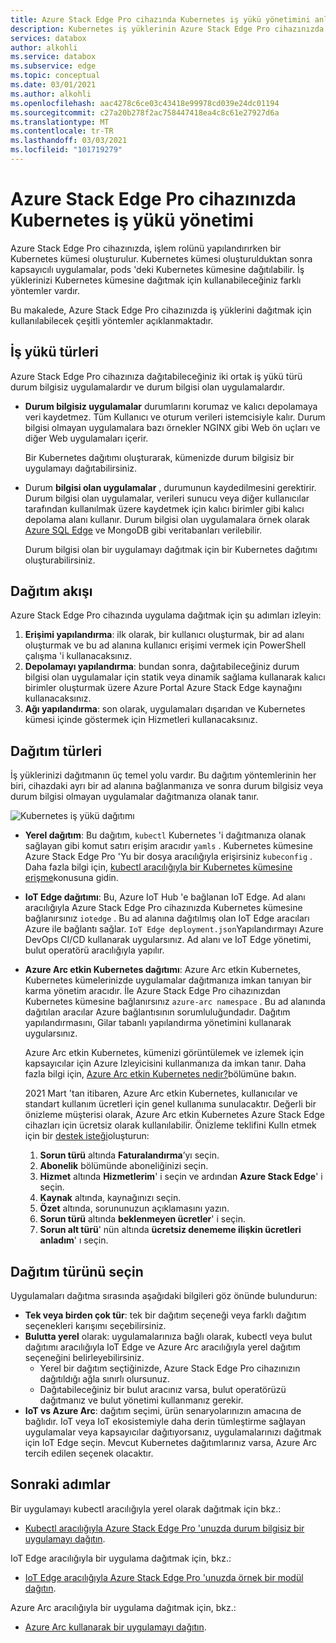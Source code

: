 ```yaml
---
title: Azure Stack Edge Pro cihazında Kubernetes iş yükü yönetimini anlayın | Microsoft Docs
description: Kubernetes iş yüklerinin Azure Stack Edge Pro cihazınızda nasıl yönetilebileceğinizi açıklar.
services: databox
author: alkohli
ms.service: databox
ms.subservice: edge
ms.topic: conceptual
ms.date: 03/01/2021
ms.author: alkohli
ms.openlocfilehash: aac4278c6ce03c43418e99978cd039e24dc01194
ms.sourcegitcommit: c27a20b278f2ac758447418ea4c8c61e27927d6a
ms.translationtype: MT
ms.contentlocale: tr-TR
ms.lasthandoff: 03/03/2021
ms.locfileid: "101719279"
---
```

# <a name="kubernetes-workload-management-on-your-azure-stack-edge-pro-device"></a>Azure Stack Edge Pro cihazınızda Kubernetes iş yükü yönetimi

Azure Stack Edge Pro cihazınızda, işlem rolünü yapılandırırken bir Kubernetes kümesi oluşturulur. Kubernetes kümesi oluşturulduktan sonra kapsayıcılı uygulamalar, pods 'deki Kubernetes kümesine dağıtılabilir. İş yüklerinizi Kubernetes kümesine dağıtmak için kullanabileceğiniz farklı yöntemler vardır. 

Bu makalede, Azure Stack Edge Pro cihazınızda iş yüklerini dağıtmak için kullanılabilecek çeşitli yöntemler açıklanmaktadır.

## <a name="workload-types"></a>İş yükü türleri

Azure Stack Edge Pro cihazınıza dağıtabileceğiniz iki ortak iş yükü türü durum bilgisiz uygulamalardır ve durum bilgisi olan uygulamalardır.

- **Durum bilgisiz uygulamalar** durumlarını korumaz ve kalıcı depolamaya veri kaydetmez. Tüm Kullanıcı ve oturum verileri istemcisiyle kalır. Durum bilgisi olmayan uygulamalara bazı örnekler NGINX gibi Web ön uçları ve diğer Web uygulamaları içerir.

    Bir Kubernetes dağıtımı oluşturarak, kümenizde durum bilgisiz bir uygulamayı dağıtabilirsiniz. 

- Durum **bilgisi olan uygulamalar** , durumunun kaydedilmesini gerektirir. Durum bilgisi olan uygulamalar, verileri sunucu veya diğer kullanıcılar tarafından kullanılmak üzere kaydetmek için kalıcı birimler gibi kalıcı depolama alanı kullanır. Durum bilgisi olan uygulamalara örnek olarak [Azure SQL Edge](../azure-sql-edge/overview.md) ve MongoDB gibi veritabanları verilebilir.

    Durum bilgisi olan bir uygulamayı dağıtmak için bir Kubernetes dağıtımı oluşturabilirsiniz. 

## <a name="deployment-flow"></a>Dağıtım akışı

Azure Stack Edge Pro cihazında uygulama dağıtmak için şu adımları izleyin: 
 
1. **Erişimi yapılandırma**: ilk olarak, bir kullanıcı oluşturmak, bir ad alanı oluşturmak ve bu ad alanına kullanıcı erişimi vermek için PowerShell çalışma 'i kullanacaksınız.
2. **Depolamayı yapılandırma**: bundan sonra, dağıtabileceğiniz durum bilgisi olan uygulamalar için statik veya dinamik sağlama kullanarak kalıcı birimler oluşturmak üzere Azure Portal Azure Stack Edge kaynağını kullanacaksınız.
3. **Ağı yapılandırma**: son olarak, uygulamaları dışarıdan ve Kubernetes kümesi içinde göstermek için Hizmetleri kullanacaksınız.
 
## <a name="deployment-types"></a>Dağıtım türleri

İş yüklerinizi dağıtmanın üç temel yolu vardır. Bu dağıtım yöntemlerinin her biri, cihazdaki ayrı bir ad alanına bağlanmanıza ve sonra durum bilgisiz veya durum bilgisi olmayan uygulamalar dağıtmanıza olanak tanır.

![Kubernetes iş yükü dağıtımı](./media/azure-stack-edge-gpu-kubernetes-workload-management/kubernetes-workload-management-1.png)

- **Yerel dağıtım**: Bu dağıtım, `kubectl` Kubernetes 'i dağıtmanıza olanak sağlayan gibi komut satırı erişim aracıdır `yamls` . Kubernetes kümesine Azure Stack Edge Pro 'Yu bir dosya aracılığıyla erişirsiniz `kubeconfig` . Daha fazla bilgi için, [kubectl aracılığıyla bir Kubernetes kümesine erişme](azure-stack-edge-gpu-create-kubernetes-cluster.md)konusuna gidin.

- **IoT Edge dağıtımı**: Bu, Azure IoT Hub 'e bağlanan IoT Edge. Ad alanı aracılığıyla Azure Stack Edge Pro cihazınızda Kubernetes kümesine bağlanırsınız `iotedge` . Bu ad alanına dağıtılmış olan IoT Edge aracıları Azure ile bağlantı sağlar. `IoT Edge deployment.json`Yapılandırmayı Azure DevOps CI/CD kullanarak uygularsınız. Ad alanı ve IoT Edge yönetimi, bulut operatörü aracılığıyla yapılır.

- **Azure Arc etkin Kubernetes dağıtımı**: Azure Arc etkin Kubernetes, Kubernetes kümelerinizde uygulamalar dağıtmanıza imkan tanıyan bir karma yönetim aracıdır. İle Azure Stack Edge Pro cihazınızdan Kubernetes kümesine bağlanırsınız `azure-arc namespace` . Bu ad alanında dağıtılan aracılar Azure bağlantısının sorumluluğundadır. Dağıtım yapılandırmasını, Gilar tabanlı yapılandırma yönetimini kullanarak uygularsınız. 
    
    Azure Arc etkin Kubernetes, kümenizi görüntülemek ve izlemek için kapsayıcılar için Azure Izleyicisini kullanmanıza da imkan tanır. Daha fazla bilgi için, [Azure Arc etkin Kubernetes nedir?](../azure-arc/kubernetes/overview.md)bölümüne bakın.
    
    2021 Mart 'tan itibaren, Azure Arc etkin Kubernetes, kullanıcılar ve standart kullanım ücretleri için genel kullanıma sunulacaktır. Değerli bir önizleme müşterisi olarak, Azure Arc etkin Kubernetes Azure Stack Edge cihazları için ücretsiz olarak kullanılabilir. Önizleme teklifini Kulln etmek için bir [destek isteği](https://portal.azure.com/#blade/Microsoft_Azure_Support/HelpAndSupportBlade/newsupportrequest)oluşturun:

    1. **Sorun türü** altında **Faturalandırma**’yı seçin.
    2. **Abonelik** bölümünde aboneliğinizi seçin.
    3. **Hizmet** altında **Hizmetlerim**' i seçin ve ardından **Azure Stack Edge**' i seçin.
    4. **Kaynak** altında, kaynağınızı seçin.
    5. **Özet** altında, sorununuzun açıklamasını yazın.
    6. **Sorun türü** altında **beklenmeyen ücretler**' i seçin.
    7. **Sorun alt türü**' nün altında **ücretsiz denememe ilişkin ücretleri anladım**' ı seçin.


## <a name="choose-the-deployment-type"></a>Dağıtım türünü seçin

Uygulamaları dağıtma sırasında aşağıdaki bilgileri göz önünde bulundurun:

- **Tek veya birden çok tür**: tek bir dağıtım seçeneği veya farklı dağıtım seçenekleri karışımı seçebilirsiniz.
- **Bulutta yerel** olarak: uygulamalarınıza bağlı olarak, kubectl veya bulut dağıtımı aracılığıyla IoT Edge ve Azure Arc aracılığıyla yerel dağıtım seçeneğini belirleyebilirsiniz. 
    - Yerel bir dağıtım seçtiğinizde, Azure Stack Edge Pro cihazınızın dağıtıldığı ağla sınırlı olursunuz.
    - Dağıtabileceğiniz bir bulut aracınız varsa, bulut operatörüzü dağıtmanız ve bulut yönetimi kullanmanız gerekir.
- **IoT vs Azure Arc**: dağıtım seçimi, ürün senaryolarınızın amacına de bağlıdır. IoT veya IoT ekosistemiyle daha derin tümleştirme sağlayan uygulamalar veya kapsayıcılar dağıtıyorsanız, uygulamalarınızı dağıtmak için IoT Edge seçin. Mevcut Kubernetes dağıtımlarınız varsa, Azure Arc tercih edilen seçenek olacaktır.


## <a name="next-steps"></a>Sonraki adımlar

Bir uygulamayı kubectl aracılığıyla yerel olarak dağıtmak için bkz.:

- [Kubectl aracılığıyla Azure Stack Edge Pro 'unuzda durum bilgisiz bir uygulamayı dağıtın](azure-stack-edge-j-series-deploy-stateless-application-kubernetes.md).

IoT Edge aracılığıyla bir uygulama dağıtmak için, bkz.:

- [IoT Edge aracılığıyla Azure Stack Edge Pro 'unuzda örnek bir modül dağıtın](azure-stack-edge-gpu-deploy-sample-module.md).

Azure Arc aracılığıyla bir uygulama dağıtmak için, bkz.:

- [Azure Arc kullanarak bir uygulamayı dağıtın](azure-stack-edge-gpu-deploy-arc-kubernetes-cluster.md).

